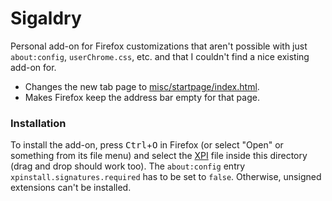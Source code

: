 # Sigaldry

Personal add-on for Firefox customizations that aren't possible with just `about:config`,
`userChrome.css`, etc. and that I couldn't find a nice existing add-on for.
*   Changes the new tab page to [misc/startpage/index.html](/misc/startpage/index.html).
*   Makes Firefox keep the address bar empty for that page.

### Installation

To install the add-on, press <kbd>Ctrl</kbd>+<kbd>O</kbd> in Firefox (or select "Open" or
something from its file menu) and select the
[XPI](https://en.wikipedia.org/wiki/XPInstall) file inside this directory (drag and drop
should work too).  The `about:config` entry `xpinstall.signatures.required` has to be set
to `false`.  Otherwise, unsigned extensions can't be installed.

<!-- vim: set tw=90 sts=-1 sw=4 et spell: -->
